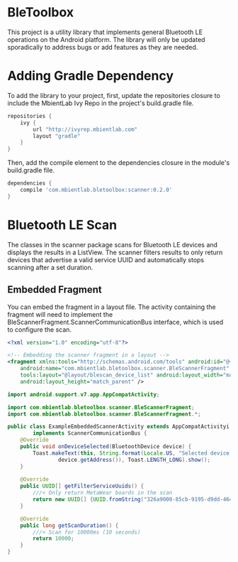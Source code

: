 # BleToolbox
This project is a utility library that implements general Bluetooth LE operations on the Android platform.  The library will only be updated sporadically to address bugs or add features as they are needed.

# Adding Gradle Dependency
To add the library to your project, first, update the repositories closure to include the MbientLab Ivy Repo in the 
project's build.gradle file.

```groovy
repositories {
    ivy {
        url "http://ivyrep.mbientlab.com"
        layout "gradle"
    }
}
```

Then, add the compile element to the dependencies closure in the module's build.gradle file.
```groovy
dependencies {
    compile 'com.mbientlab.bletoolbox:scanner:0.2.0'
}
```

# Bluetooth LE Scan
The classes in the scanner package scans for Bluetooth LE devices and displays the results in a ListView.  The scanner filters results to only return devices that advertise a valid service UUID and automatically stops scanning after a set duration.

## Embedded Fragment
You can embed the fragment in a layout file.  The activity containing the fragment will need to implement the BleScannerFragment.ScannerCommunicationBus interface, which is used to configure the scan.

```xml
<?xml version="1.0" encoding="utf-8"?>

<!-- Embedding the scanner fragment in a layout -->
<fragment xmlns:tools="http://schemas.android.com/tools" android:id="@+id/fragment"
    android:name="com.mbientlab.bletoolbox.scanner.BleScannerFragment"
    tools:layout="@layout/blescan_device_list" android:layout_width="match_parent"
    android:layout_height="match_parent" />
```

```java
import android.support.v7.app.AppCompatActivity;

import com.mbientlab.bletoolbox.scanner.BleScannerFragment;
import com.mbientlab.bletoolbox.scanner.BleScannerFragment.*;

public class ExampleEmbeddedScannerActivity extends AppCompatActivityi 
        implements ScannerCommunicationBus {
    @Override
    public void onDeviceSelected(BluetoothDevice device) {
        Toast.makeText(this, String.format(Locale.US, "Selected device: %s", 
                device.getAddress()), Toast.LENGTH_LONG).show();
    }
    
    @Override
    public UUID[] getFilterServiceUuids() {
        ///< Only return MetaWear boards in the scan
        return new UUID[] {UUID.fromString("326a9000-85cb-9195-d9dd-464cfbbae75a")};
    }

    @Override
    public long getScanDuration() {
        ///< Scan for 10000ms (10 seconds)
        return 10000;
    }
}
```
